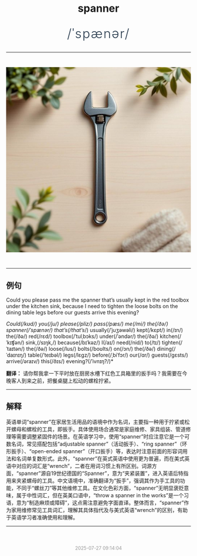 <div align="center">

# spanner

<div style="margin: 30px 0;">
<h1 style="font-size: 2.5em; font-weight: 300; letter-spacing: 2px; margin: 0; color: #2c3e50;">
/ˈspænər/
</h1>
</div>

</div>

---

<div align="center" style="margin: 40px 0;">

![spanner](images/spanner.png)

</div>

---

## 例句

Could you please pass me the spanner that’s usually kept in the red toolbox under the kitchen sink, because I need to tighten the loose bolts on the dining table legs before our guests arrive this evening?

*Could(/kʊd/) you(/ju/) please(/pliz/) pass(/pæs/) me(/mi/) the(/ðə/) spanner(/ˈspænər/) that’s(/that’s*/) usually(/ˈjuʒəwəli/) kept(/kɛpt/) in(/ɪn/) the(/ðə/) red(/rɛd/) toolbox(/ˈtulˌbɔks/) under(/ˈəndər/) the(/ðə/) kitchen(/ˈkɪʧən/) sink,(/sɪŋk,/) because(/bɪˈkəz/) I(/aɪ/) need(/nid/) to(/tɪ/) tighten(/ˈtaɪtən/) the(/ðə/) loose(/lus/) bolts(/boʊlts/) on(/ɔn/) the(/ðə/) dining(/ˈdaɪnɪŋ/) table(/ˈteɪbəl/) legs(/lɛgz/) before(/ˌbiˈfɔr/) our(/ɑr/) guests(/gɛsts/) arrive(/əraɪv/) this(/ðɪs/) evening?(/ˈivnɪŋ?/)*

**翻译：** 请你帮我拿一下平时放在厨房水槽下红色工具箱里的扳手吗？我需要在今晚客人到来之前，把餐桌腿上松动的螺栓拧紧。

---

## 解释

英语单词“spanner”在家居生活用品的语境中作为名词，主要指一种用于拧紧或松开螺母和螺栓的工具，即扳手。具体使用场合通常是家庭维修、家具组装、管道修理等需要调整紧固件的场景。在英语学习中，使用“spanner”时应注意它是一个可数名词，常见搭配包括“adjustable spanner”（活动扳手）、“ring spanner”（环形扳手）、“open-ended spanner”（开口扳手）等，表达时注意前面的形容词用法和名词单复数形式。此外，“spanner”在英式英语中使用更为普遍，而在美式英语中对应的词汇是“wrench”，二者在用词习惯上有所区别。词源方面，“spanner”源自19世纪德国的“Spanner”，意为“夹紧装置”，进入英语后特指用来夹紧螺母的工具。中文语境中，准确翻译为“扳手”，强调其作为手工具的功能，不同于“螺丝刀”等其他维修工具。在文化色彩方面，“spanner”无明显褒贬意味，属于中性词汇，但在英美口语中，“throw a spanner in the works”是一个习语，意为“制造麻烦或障碍”，这点需注意避免字面直译。整体而言，“spanner”作为家用维修常见工具词汇，理解其具体指代及与美式英语“wrench”的区别，有助于英语学习者准确使用和理解。


---

<div align="center" style="margin-top: 50px;">
<small style="color: #999; font-size: 0.9em;">2025-07-27 09:14:04</small>
</div>
